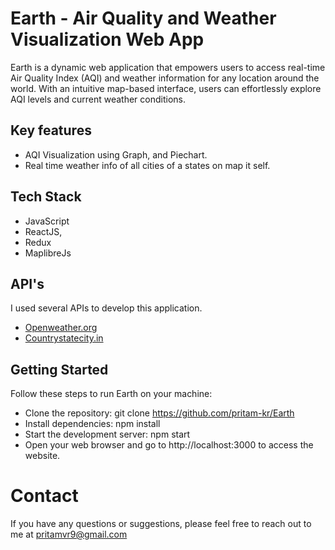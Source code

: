 # Earth - Air Quality and Weather Visualization Web App

 Earth is a dynamic web application that empowers users to access real-time Air Quality Index (AQI) and weather information for any location around the world. With an intuitive map-based interface, users can effortlessly explore AQI levels and current weather conditions.

 ## Key features
  - AQI Visualization using Graph, and Piechart. 
  - Real time weather info of all cities of a states on map it self.

  ## Tech Stack
  - JavaScript
  - ReactJS, 
  - Redux
  - MaplibreJs

  ## API's
  I used several APIs to develop this application.
  - [Openweather.org](https://openweathermap.org/)
  - [Countrystatecity.in](https://countrystatecity.in/)

  ## Getting Started

 Follow these steps to run Earth on your machine:

- Clone the repository: git clone https://github.com/pritam-kr/Earth
- Install dependencies: npm install
- Start the development server: npm start
- Open your web browser and go to http://localhost:3000 to access the website.
 
# Contact
If you have any questions or suggestions, please feel free to reach out to me at pritamvr9@gmail.com